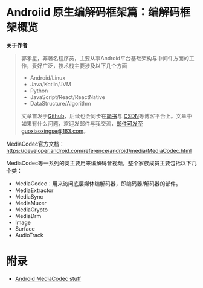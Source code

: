 # Androiid 原生编解码框架篇：编解码框架概览

**关于作者**

>郭孝星，非著名程序员，主要从事Android平台基础架构与中间件方面的工作，爱好广泛，技术栈主要涉及以下几个方面
>
>- Android/Linux
>- Java/Kotlin/JVM
>- Python
>- JavaScript/React/ReactNative
>- DataStructure/Algorithm
>
>文章首发于[Github](https://github.com/guoxiaoxing)，后续也会同步在[简书](http://www.jianshu.com/users/66a47e04215b/latest_articles)与
[CSDN](http://blog.csdn.net/allenwells)等博客平台上。文章中如果有什么问题，欢迎发邮件与我交流，邮件可发至guoxiaoxingse@163.com。

MediaCodec官方文档：https://developer.android.com/reference/android/media/MediaCodec.html

MediaCodec等一系列的类主要用来编解码音视频，整个家族成员主要包括以下几个类：

- MediaCodec：用来访问底层媒体编解码器，即编码器/解码器的部件。
- MediaExtractor
- MediaSync
- MediaMuxer
- MediaCrypto
- MediaDrm
- Image
- Surface
- AudioTrack


# 附录

- [Android MediaCodec stuff](http://bigflake.com/mediacodec/)
